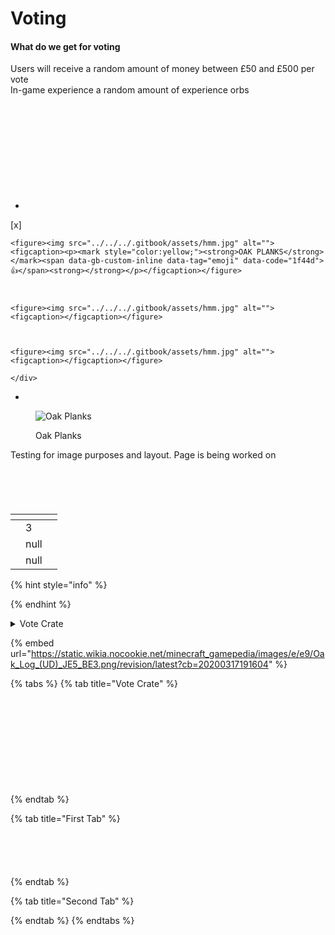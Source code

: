 # Voting

#### What do we get for voting

Users will receive a random amount of money between £50 and £500 per vote\
In-game experience a random amount of experience orbs





<figure><img src="../../../.gitbook/assets/testing.jpg" alt=""><figcaption></figcaption></figure>

<div>

<figure><img src="../../../.gitbook/assets/to.png" alt=""><figcaption></figcaption></figure>

 

<figure><img src="../../../.gitbook/assets/withlore.jpg" alt=""><figcaption></figcaption></figure>

</div>

<div>

<figure><img src="../../../.gitbook/assets/121212.png" alt=""><figcaption></figcaption></figure>

 

<figure><img src="../../../.gitbook/assets/121212.png" alt=""><figcaption></figcaption></figure>

 

<figure><img src="../../../.gitbook/assets/121212.png" alt=""><figcaption></figcaption></figure>

 

<figure><img src="../../../.gitbook/assets/121212.png" alt=""><figcaption></figcaption></figure>

</div>

<div>

<figure><img src="../../../.gitbook/assets/121212.png" alt=""><figcaption></figcaption></figure>

 

<figure><img src="../../../.gitbook/assets/121212.png" alt=""><figcaption></figcaption></figure>

 

<figure><img src="../../../.gitbook/assets/121212.png" alt=""><figcaption></figcaption></figure>

 

<figure><img src="../../../.gitbook/assets/121212.png" alt=""><figcaption></figcaption></figure>

</div>



*
[x] 
    <div>

    <figure><img src="../../../.gitbook/assets/hmm.jpg" alt=""><figcaption><p><mark style="color:yellow;"><strong>OAK PLANKS</strong></mark><span data-gb-custom-inline data-tag="emoji" data-code="1f44d">👍</span><strong></strong></p></figcaption></figure>

     

    <figure><img src="../../../.gitbook/assets/hmm.jpg" alt=""><figcaption></figcaption></figure>

     

    <figure><img src="../../../.gitbook/assets/hmm.jpg" alt=""><figcaption></figcaption></figure>

    </div>
*

<figure><img src="../../../.gitbook/assets/hmm.jpg" alt="Oak Planks"><figcaption><p>Oak Planks</p></figcaption></figure>

Testing for image purposes and layout. Page is being worked on

<div>

<figure><img src="../../../.gitbook/assets/testoak.png" alt=""><figcaption></figcaption></figure>

 

<figure><img src="../../../.gitbook/assets/erwew.png" alt=""><figcaption></figcaption></figure>

 

<figure><img src="../../../.gitbook/assets/qaz.png" alt=""><figcaption></figcaption></figure>

 

<figure><img src="../../../.gitbook/assets/you.png" alt=""><figcaption></figcaption></figure>

 

<figure><img src="../../../.gitbook/assets/x32.png" alt=""><figcaption></figcaption></figure>

</div>

<table data-header-hidden><thead><tr><th data-type="files"></th><th data-type="rating" data-max="3"></th><th data-type="select"></th></tr></thead><tbody><tr><td></td><td>3</td><td></td></tr><tr><td></td><td>null</td><td></td></tr><tr><td></td><td>null</td><td></td></tr></tbody></table>

{% hint style="info" %}

{% endhint %}

<details>

<summary>Vote Crate</summary>



</details>

{% embed url="https://static.wikia.nocookie.net/minecraft_gamepedia/images/e/e9/Oak_Log_(UD)_JE5_BE3.png/revision/latest?cb=20200317191604" %}

{% tabs %}
{% tab title="Vote Crate" %}
<div>

<figure><img src="../../../.gitbook/assets/hmm.jpg" alt=""><figcaption></figcaption></figure>

 

<figure><img src="../../../.gitbook/assets/hmm.jpg" alt=""><figcaption></figcaption></figure>

 

<figure><img src="../../../.gitbook/assets/hmm.jpg" alt=""><figcaption></figcaption></figure>

 

<figure><img src="../../../.gitbook/assets/hmm.jpg" alt=""><figcaption></figcaption></figure>

 

<figure><img src="../../../.gitbook/assets/hmm.jpg" alt=""><figcaption></figcaption></figure>

 

<figure><img src="../../../.gitbook/assets/hmm.jpg" alt=""><figcaption></figcaption></figure>

 

<figure><img src="../../../.gitbook/assets/hmm.jpg" alt=""><figcaption></figcaption></figure>

 

<figure><img src="../../../.gitbook/assets/hmm.jpg" alt=""><figcaption></figcaption></figure>

 

<figure><img src="../../../.gitbook/assets/hmm.jpg" alt=""><figcaption></figcaption></figure>

 

<figure><img src="../../../.gitbook/assets/hmm.jpg" alt=""><figcaption></figcaption></figure>

 

<figure><img src="../../../.gitbook/assets/hmm.jpg" alt=""><figcaption></figcaption></figure>

</div>
{% endtab %}

{% tab title="First Tab" %}
<div>

<figure><img src="../../../.gitbook/assets/testoak.png" alt=""><figcaption></figcaption></figure>

 

<figure><img src="../../../.gitbook/assets/testoak.png" alt=""><figcaption></figcaption></figure>

 

<figure><img src="../../../.gitbook/assets/testoak.png" alt=""><figcaption></figcaption></figure>

 

<figure><img src="../../../.gitbook/assets/testoak.png" alt=""><figcaption></figcaption></figure>

 

<figure><img src="../../../.gitbook/assets/testoak.png" alt=""><figcaption></figcaption></figure>

</div>
{% endtab %}

{% tab title="Second Tab" %}

{% endtab %}
{% endtabs %}
